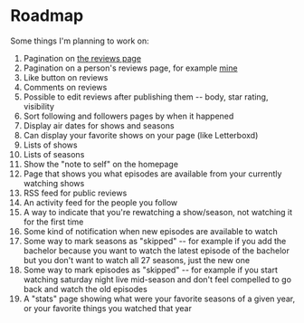 # Roadmap

Some things I'm planning to work on:

1. Pagination on [the reviews page](/reviews)
1. Pagination on a person's reviews page, for example [mine](/maxjacobson/reviews)
1. Like button on reviews
1. Comments on reviews
1. Possible to edit reviews after publishing them -- body, star rating, visibility
1. Sort following and followers pages by when it happened
1. Display air dates for shows and seasons
1. Can display your favorite shows on your page (like Letterboxd)
1. Lists of shows
1. Lists of seasons
1. Show the "note to self" on the homepage
1. Page that shows you what episodes are available from your currently watching shows
1. RSS feed for public reviews
1. An activity feed for the people you follow
1. A way to indicate that you're rewatching a show/season, not watching it for the first time
1. Some kind of notification when new episodes are available to watch
1. Some way to mark seasons as "skipped" -- for example if you add the bachelor because you want to watch the latest episode of the bachelor but you don't want to watch all 27 seasons, just the new one
1. Some way to mark episodes as "skipped" -- for example if you start watching saturday night live mid-season and don't feel compelled to go back and watch the old episodes
1. A "stats" page showing what were your favorite seasons of a given year, or your favorite things you watched that year

